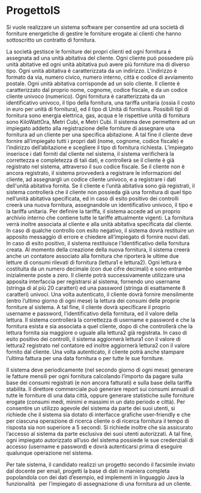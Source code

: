 # ProgettoIS

Si vuole realizzare un sistema software per consentire ad una società di forniture energetiche di gestire le forniture erogate ai clienti che hanno sottoscritto un contratto di fornitura.

La società gestisce le forniture dei propri clienti ed ogni fornitura è assegnata ad una unità abitativa del cliente. Ogni cliente può possedere più unità abitative ed ogni unità abitativa può avere più forniture ma di diverso tipo. Ogni unità abitativa è caratterizzata da un indirizzo. L'indirizzo è formato da via, numero civico, numero interno, città e codice di avviamento postale. Ogni unità abitativa corrisponde  ad un solo cliente. Il cliente è caratterizzato dal proprio nome, cognome, codice fiscale, e da un codice cliente univoco (numerico).
Ogni fornitura è caratterizzata da un identificativo univoco, il tipo della fornitura, una tariffa unitaria (ossia il costo in euro per unità di fornitura), ed il tipo di Unità di fornitura. Possibili tipi di fornitura sono energia elettrica, gas, acqua e le rispettive unità di fornitura sono KiloWattOra, Metri Cubi, e Metri Cubi. 
Il sistema deve permettere ad un impiegato addetto alla registrazione delle forniture di assegnare una fornitura ad un cliente per una specifica abitazione. A tal fine il cliente deve fornire all’impiegato tutti i propri dati (nome, cognome, codice fiscale) e l’indirizzo dell’abitazione e scegliere il tipo di fornitura richiesta. L’impiegato inserisce i dati forniti dal cliente nel sistema, il sistema verificherà la correttezza e completezza di tali dati, e controllerà se il cliente è già registrato nel sistema, attraverso il suo codice fiscale. Se il cliente non è ancora registrato, il sistema provvederà a registrare le informazioni del cliente, ad assegnargli un codice cliente univoco,  e a registrare i dati dell'unità abitativa fornita. Se il cliente e l’unità abitativa sono già registrati, il sistema controllerà che il cliente non possieda già una fornitura di quel tipo nell’unità abitativa specificata, ed in caso di esito positivo dei controlli creerà una nuova fornitura, assegnandole un identificativo univoco, il tipo e la tariffa unitaria. Per definire la tariffa, il sistema accede ad un proprio archivio interno che contiene tutte le tariffe attualmente vigenti. La fornitura verrà inoltre associata al cliente e alla unità abitativa specificata dal cliente. In caso di qualche controllo con esito negativo, il sistema dovrà restituire un apposito messaggio di errore e chiedere all’impiegato di fornire nuovi dati. In caso di esito positivo, il sistema restituisce l’Identificativo della fornitura creata.
Al momento della creazione della nuova fornitura, il sistema creerà anche un contatore associato alla fornitura che riporterà le ultime due letture di consumi rilevati di fornitura (lettura1 e lettura2). Ogni lettura è costituita da un numero decimale (con due cifre decimali) e sono entrambe inizialmente poste a zero.
Il cliente potrà successivamente utilizzare una apposita interfaccia per registrarsi al sistema, fornendo uno username (stringa di al più 20 caratteri) ed una password (stringa di esattamente 8 caratteri) univoci. 
Una volta autenticato, il cliente dovrà fornire mensilmente (entro l’ultimo giorno di ogni mese) la lettura dei consumi delle proprie forniture al sistema. A tal fine, il cliente dovrà specificare il proprio username e password, l’identificativo della fornitura, ed il valore della lettura. Il sistema controllerà la correttezza di username e password e che la fornitura esista e sia associata a quel cliente, dopo di che controllerà che la lettura fornita sia maggiore o uguale alla lettura2 già registrata. In caso di esito positivo dei controlli, il sistema aggiornerà lettura1 con il valore di lettura2 registrato nel contatore ed inoltre aggiornerà lettura2 con il valore fornito dal cliente. 
Una volta autenticato, il cliente potrà anche stampare l’ultima fattura per una data fornitura o per tutte le sue forniture.

Il sistema deve periodicamente (nel secondo giorno di ogni mese) generare le fatture mensili per ogni fornitura calcolando l’importo da pagare sulla base dei consumi registrati (e non ancora fatturati) e sulla base della tariffa stabilita. 
Il direttore commerciale può generare report sui consumi annuali di tutte le forniture di una data città, oppure generare statistiche sulle forniture erogate (consumi medi, minimi e massimi in un dato periodo e città). 
Per consentire un utilizzo agevole del sistema da parte dei suoi utenti, si richiede che il sistema sia dotato di interfacce grafiche user-friendly e che per ciascuna operazione di ricerca cliente o di ricerca fornitura il tempo di risposta sia non superiore a 5 secondi. Si richiede inoltre che sia assicurato l’accesso al sistema da parte esclusiva dei suoi utenti autorizzati. A tal fine, ogni impiegato autorizzato all’uso del sistema possiede le sue credenziali di accesso (username e password) e dovrà autenticarsi prima di eseguire qualunque operazione nel sistema. 
 

Per tale sistema, il candidato realizzi un progetto secondo il facsimile inviato dal docente per email, progetti la base di dati in maniera completa popolandola con dei dati d’esempio, ed implementi in linguaggio Java la funzionalità  per l’impiegato di assegnazione di una fornitura ad un cliente.
